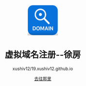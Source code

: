 <body style="text-align:center">
	<img width="100px" height="100px" src="https://raw.githubusercontent.com/xushiv12/12.xushiv12.github.io/refs/heads/main/docs/%E5%B1%8F%E5%B9%95%E6%88%AA%E5%9B%BE%202025-06-05%20191503.png">
	<h1>虚拟域名注册--徐房</h1>
	<p>xushiv12/19.xushiv12.github.io</p>
	<a href="https://domain.xu-guang-you-xushi.com/">去往那里</a>
</body>
